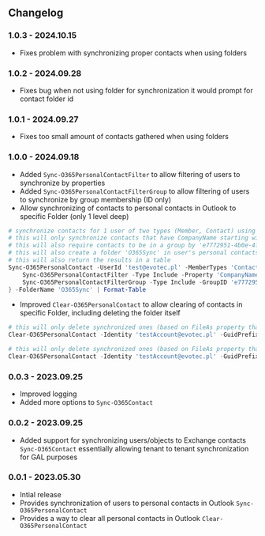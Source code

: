 ﻿## Changelog

### 1.0.3 - 2024.10.15
- Fixes problem with synchronizing proper contacts when using folders

### 1.0.2 - 2024.09.28
- Fixes bug when not using folder for synchronization it would prompt for contact folder id

### 1.0.1 - 2024.09.27
- Fixes too small amount of contacts gathered when using folders

### 1.0.0 - 2024.09.18
- Added `Sync-O365PersonalContactFilter` to allow filtering of users to synchronize by properties
- Added `Sync-O365PersonalContactFilterGroup` to allow filtering of users to synchronize by group membership (ID only)
- Allow synchronizing of contacts to personal contacts in Outlook to specific Folder (only 1 level deep)

```powershell
# synchronize contacts for 1 user of two types (Member, Contact) using GUID prefix and filtering by company name
# this will only synchronize contacts that have CompanyName starting with 'Evotec' or 'Ziomek'
# this will also require contacts to be in a group by 'e7772951-4b0e-4f10-8f38-eae9b8f55962'
# this will also create a folder 'O365Sync' in user's personal contacts and put synchronized contacts there
# this will also return the results in a table
Sync-O365PersonalContact -UserId 'test@evotec.pl' -MemberTypes 'Contact', 'Member' -GuidPrefix 'O365Synchronizer' -PassThru {
    Sync-O365PersonalContactFilter -Type Include -Property 'CompanyName' -Value 'Evotec*','Ziomek*' -Operator 'like'
    Sync-O365PersonalContactFilterGroup -Type Include -GroupID 'e7772951-4b0e-4f10-8f38-eae9b8f55962'
} -FolderName 'O365Sync' | Format-Table
```

- Improved `Clear-O365PersonalContact` to allow clearing of contacts in specific Folder, including deleting the folder itself

```powershell
# this will only delete synchronized ones (based on FileAs property that has to convert to GUID, with GUID prefix) from specific folder
Clear-O365PersonalContact -Identity 'testAccount@evotec.pl' -GuidPrefix 'O365Synchronizer' -FolderName 'O365' -WhatIf

# this will only delete synchronized ones (based on FileAs property that has to convert to GUID, with GUID prefix) from specific folder, including the folder
Clear-O365PersonalContact -Identity 'testAccount@evotec.pl' -GuidPrefix 'O365Synchronizer' -FolderName 'O365Sync' -FolderRemove -WhatIf
```



### 0.0.3 - 2023.09.25
- Improved logging
- Added more options to `Sync-O365Contact`

### 0.0.2 - 2023.09.25
- Added support for synchronizing users/objects to Exchange contacts `Sync-O365Contact` essentially allowing tenant to tenant synchronization for GAL purposes

### 0.0.1 - 2023.05.30
- Intial release
- Provides synchronization of users to personal contacts in Outlook `Sync-O365PersonalContact`
- Provides a way to clear all personal contacts in Outlook `Clear-O365PersonalContact`